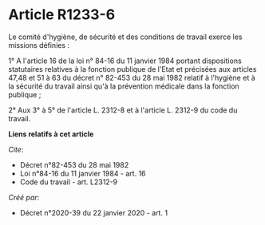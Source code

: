 # Article R1233-6

Le comité d'hygiène, de sécurité et des conditions de travail exerce les missions définies :

1° A l'article 16 de la loi n° 84-16 du 11 janvier 1984 portant dispositions statutaires relatives à la fonction publique de
l'Etat et précisées aux articles 47,48 et 51 à 63 du décret n° 82-453 du 28 mai 1982 relatif à l'hygiène et à la sécurité du
travail ainsi qu'à la prévention médicale dans la fonction publique ;

2° Aux 3° à 5° de l'article L. 2312-8 et à l'article L. 2312-9 du code du travail.

**Liens relatifs à cet article**

_Cite_:

  - Décret n°82-453 du 28 mai 1982
  - Loi n°84-16 du 11 janvier 1984 - art. 16
  - Code du travail - art. L2312-9

_Créé par_:

  - Décret n°2020-39 du 22 janvier 2020 - art. 1
